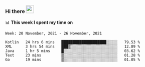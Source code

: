 ### Hi there <a href="https://www.gautamkrishnar.com/"><img src="https://media.giphy.com/media/hvRJCLFzcasrR4ia7z/giphy.gif" width="25px"></a>

📊 **This week I spent my time on**

<!--START_SECTION:waka-->
```text
Week: 20 November, 2021 - 26 November, 2021

Kotlin   24 hrs 6 mins   ████████████████████░░░░░   79.53 % 
XML      3 hrs 54 mins   ███▒░░░░░░░░░░░░░░░░░░░░░   12.89 % 
Java     1 hr 5 mins     █░░░░░░░░░░░░░░░░░░░░░░░░   03.62 % 
Text     23 mins         ▒░░░░░░░░░░░░░░░░░░░░░░░░   01.28 % 
Go       19 mins         ▒░░░░░░░░░░░░░░░░░░░░░░░░   01.05 % 
```
<!--END_SECTION:waka-->
